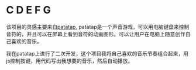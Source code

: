 C D E F G
==================


该项目的灵感主要来自[patatap](patatap.com),  patatap是一个声音游戏，可以用电脑键盘来控制音符的，并且可以在屏幕上看到音符的动画图形。可以让用户在电脑上随意创作自己喜欢的音乐。

我在patatap上进行了二次开发，这个项目我将自己喜欢的音乐节奏组合起来，用js控制按键，用代码写出我想要的音乐，然后自动播放。








